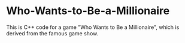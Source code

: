 Who-Wants-to-Be-a-Millionaire
=============================

This is C++ code for a game "Who Wants to Be a Millionaire", which is derived from the famous game show.
